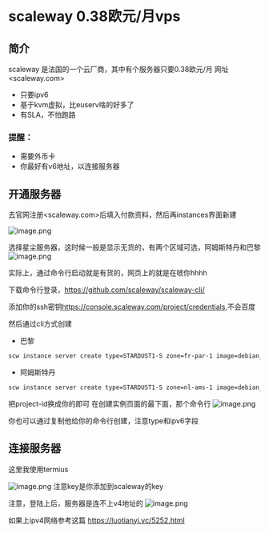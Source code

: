 # scaleway 0.38欧元/月vps


## 简介
scaleway 是法国的一个云厂商，其中有个服务器只要0.38欧元/月
网址<scaleway.com>

+ 只要ipv6 
+ 基于kvm虚拟，比euserv啥的好多了
+ 有SLA，不怕跑路

### 提醒：
+ 需要外币卡
+ 你最好有v6地址，以连接服务器

## 开通服务器
去官网注册<scaleway.com>后填入付款资料，然后再instances界面新建

![image.png](https://wx1.sinaimg.cn/large/008rgIcAgy1h1kvasrvyyj31fp0bv434.jpg)

选择星尘服务器，这时候一般是显示无货的，有两个区域可选，阿姆斯特丹和巴黎
![image.png](https://wx1.sinaimg.cn/large/008rgIcAly1h1kvcuet53j311m0rb7d8.jpg)



实际上，通过命令行启动就是有货的，网页上的就是在唬你hhhh

下载命令行登录，<https://github.com/scaleway/scaleway-cli/>

添加你的ssh密钥<https://console.scaleway.com/project/credentials>,不会百度

然后通过cli方式创建
+ 巴黎
```sh
scw instance server create type=STARDUST1-S zone=fr-par-1 image=debian_bullseye root-volume=l:10G name=scw-determined-euler ip=none project-id=xxx ipv6=true
```

+ 阿姆斯特丹
```sh
scw instance server create type=STARDUST1-S zone=nl-ams-1 image=debian_bullseye root-volume=l:10G name=scw-determined-euler ip=none project-id=xxx ipv6=true
```

把project-id换成你的即可
在创建实例页面的最下面，那个命令行
![image.png](https://wx1.sinaimg.cn/large/008rgIcAly1h1kvi29w93j30w50b4acv.jpg)

你也可以通过复制他给你的命令行创建，注意type和ipv6字段

## 连接服务器
这里我使用termius

![image.png](https://wx1.sinaimg.cn/large/008rgIcAly1h1kvojtju7j30dv0rbacv.jpg)
注意key是你添加到scaleway的key

注意，登陆上后，服务器是连不上v4地址的
![image.png](https://wx1.sinaimg.cn/large/008rgIcAly1h1kvrfo7b4j30pu04mmz7.jpg)

如果上ipv4网络参考这篇
<https://luotianyi.vc/5252.html>
